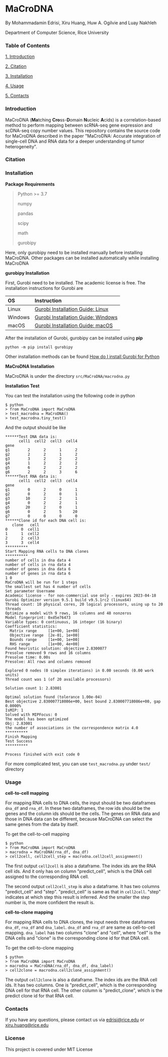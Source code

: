 # MaCroDNA

By Mohammadamin Edrisi, Xiru Huang, Huw A. Ogilvie and Luay Nakhleh

Department of Computer Science, Rice University

### Table of Contents
[1. Introduction](#Introduction)  

[2. Citation](#Citation)  

[3. Installation](#Installation)  

[4. Usage](#Usage)

[5. Contacts](#contacts)



### Introduction
MaCroDNA (**Ma**tching **Cro**ss-**D**omain **N**ucleic **A**cids) is a correlation-based 
method to perform mapping between scRNA-seq gene expression and scDNA-seq copy number values. 
This repository contains the source code for MaCroDNA described in the paper "MaCroDNA: Accurate integration of single-cell DNA and RNA
data for a deeper understanding of tumor heterogeneity".

### Citation


### Installation
**Package Requirements**
>Python >= 3.7
> 
>numpy
> 
>pandas
> 
>scipy
> 
>math
> 
> gurobipy

Here, only gurobipy need to be installed manually before installing MaCroDNA. Other packages can be installed automatically
 while installing MaCroDNA

**gurobipy Installation**

First, Gurobi need to be installed. The academic license is free. The installation instructions for
Gurobi are

| OS      | Instruction |
|:--------|:------------|
| Linux | [Gurobi Installation Guide: Linux](https://youtu.be/yNmeG6Wom1o) |
| Windows | [Gurobi Installation Guide: Windows](https://youtu.be/fQVxuWOiPpI) |
| macOS | [Gurobi Installation Guide: macOS](https://youtu.be/ZcL-NmckTxQ) |

After the installation of Gurobi, gurobipy can be installed using **pip**

`python -m pip install gurobipy`

Other installation methods can be found 
[How do I install Gurobi for Python](https://support.gurobi.com/hc/en-us/articles/360044290292-How-do-I-install-Gurobi-for-Python-)

**MaCroDNA Installation**

MaCroDNA is under the directory `src/MaCroDNA/macrodna.py`

**Installation Test**

You can test the installation using the following code in python

````
$ python
> from MaCroDNA import MaCroDNA
> test_macrodna = MaCroDNA()
> test_macrodna.tiny_test()
````
And the output should be like

````
******Test DNA data is:
      cell1  cell2  cell3  cell4
gene                            
g1        2      2      1      2
g2        2      2      1      2
g3        3      2      2      2
g4        1      2      2      2
g5        6      2      2      2
g6        2      2      3      6
******Test RNA data is:
      cell1  cell2  cell3  cell4
gene                            
g1        0      2      0      1
g2        0      2      0      1
g3       10      2      2      1
g4        0      2      2      1
g5       20      2      0      1
g6        0      2      5     20
g7        0      0      0      0
******Clone id for each DNA cell is:
   clone   cell
0      0  cell1
1      1  cell2
2      2  cell3
3      3  cell4
**********
Start Mapping RNA cells to DNA clones
**********
number of cells in dna data 4
number of cells in rna data 4
number of genes in dna data 6
number of genes in rna data 6
1 0
MaCroDNA will be run for 1 steps
the smallest set has 4 number of cells
Set parameter Username
Academic license - for non-commercial use only - expires 2023-04-18
Gurobi Optimizer version 9.5.1 build v9.5.1rc2 (linux64)
Thread count: 10 physical cores, 20 logical processors, using up to 20 threads
Optimize a model with 9 rows, 16 columns and 48 nonzeros
Model fingerprint: 0xd5e76473
Variable types: 0 continuous, 16 integer (16 binary)
Coefficient statistics:
  Matrix range     [1e+00, 1e+00]
  Objective range  [2e-01, 1e+00]
  Bounds range     [1e+00, 1e+00]
  RHS range        [1e+00, 4e+00]
Found heuristic solution: objective 2.8300077
Presolve removed 9 rows and 16 columns
Presolve time: 0.00s
Presolve: All rows and columns removed

Explored 0 nodes (0 simplex iterations) in 0.00 seconds (0.00 work units)
Thread count was 1 (of 20 available processors)

Solution count 1: 2.83001 

Optimal solution found (tolerance 1.00e-04)
Best objective 2.830007718086e+00, best bound 2.830007718086e+00, gap 0.0000%
IsMIP: 1
Solved with MIPFocus: 0
The model has been optimized
Obj: 2.83001
the number of associations in the correspondence matrix 4.0
**********
Finish Mapping
Test Success
**********

Process finished with exit code 0

````

For more complicated test, you can use `test_macrodna.py` under `test/` directory

### Usage

**cell-to-cell mapping**

For mapping RNA cells to DNA cells, the input should be two dataframes `dna_df` and 
`rna_df`. In these two dataframes, the row ids should be the genes and the column ids 
should be the cells. The genes on RNA data and those in DNA data can be different, because MaCroDNA can select the same genes
 from the data by itself.

To get the cell-to-cell mapping

````
$ python
> from MaCroDNA import MaCroDNA
> macrodna = MaCroDNA(rna_df, dna_df)
> cell2cell, cell2cell_step = macrodna.cell2cell_assignment()
````

The first output `cell2cell` is also a dataframe.
The index ids are the RNA cell ids. 
And it only has on column "predict_cell", which is the DNA cell assigned to the corresponding RNA cell.

The second output `cell2cell_step` is also a dataframe.
It has two columns "predict_cell" and "step". 
"predict_cell" is same as that in `cell2cell`.
"step" indicates at which step this result is inferred. And the smaller the step number is, the more confident the result is.

**cell-to-clone mapping**

For mapping RNA cells to DNA clones, the input needs three dataframes `dna_df`,
`rna_df` and `dna_label`. `dna_df` and `rna_df` are same as cell-to-cell mapping.
`dna_label` has two columns "clone" and "cell", where "cell" is the DNA cells and "clone" is the corresponding clone id
for that DNA cell.

To get the cell-to-clone mapping

````
$ python
> from MaCroDNA import MaCroDNA
> macrodna = MaCroDNA(rna_df, dna_df, dna_label)
> cell2clone = macrodna.cell2clone_assignment()
````

The output `cell2clone` is also a dataframe.
The index ids are the RNA cell ids. 
It has two columns. One is "predict_cell", which is the corresponding DNA cell for that RNA cell.
The other column is "predict_clone", which is the predict clone id for that RNA cell.

### Contacts
If you have any questions, please contact us via edrisi@rice.edu or xiru.huang@rice.edu

### License
This project is covered under MIT License